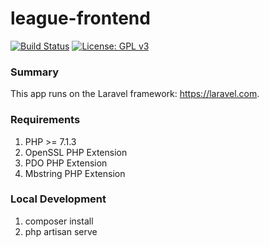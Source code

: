 league-frontend
===============
[![Build Status](https://travis-ci.org/samtny/league-frontend.svg?branch=master)](https://travis-ci.org/samtny/league-frontend) [![License: GPL v3](https://img.shields.io/badge/License-GPLv3-blue.svg)](https://www.gnu.org/licenses/gpl-3.0)

### Summary

This app runs on the Laravel framework: https://laravel.com.

### Requirements

1. PHP >= 7.1.3
1. OpenSSL PHP Extension
1. PDO PHP Extension
1. Mbstring PHP Extension

### Local Development

1. composer install
1. php artisan serve
